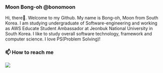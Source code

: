 ### Moon Bong-oh @bonomoon

<!--
**bonomoon/bonomoon** is a ✨ _special_ ✨ repository because its `README.md` (this file) appears on your GitHub profile.

Here are some ideas to get you started:

- 🔭 I’m currently working on ...
- 🌱 I’m currently learning ...
- 👯 I’m looking to collaborate on ...
- 🤔 I’m looking for help with ...
- 💬 Ask me about ...
- 📫 How to reach me: ...
- 😄 Pronouns: ...
- ⚡ Fun fact: ...
-->

 Hi, there👋. Welcome to my Github. My name is Bong-oh, Moon from South Korea. I am studying undergraduate of Software-engineering and working as AWS Educate Student Ambassador at Jeonbuk National University in South Korea. I like to study overall software technology, framework and computer science. I love PS(Problem Solving)!
<!-- Currently, I'm interested in web or application development, especially front-end development such as React or React Native.  -->

### 📫 How to reach me

![](https://github-readme-stats.vercel.app/api?username=bonomoon&show_icons=true&hide_border=False)
